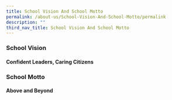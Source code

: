 ```yaml
---
title: School Vision And School Motto
permalink: /about-us/School-Vision-And-School-Motto/permalink
description: ""
third_nav_title: School Vision And School Motto
---
```

### **School Vision**
#### **Confident Leaders, Caring Citizens**

### **School Motto**
#### **Above and Beyond**
